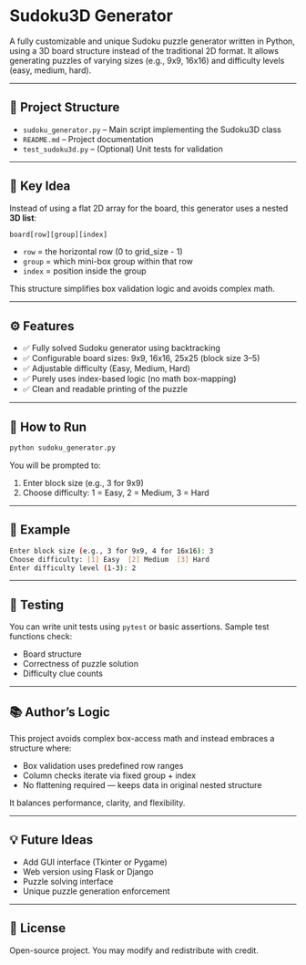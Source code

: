 # Sudoku3D Generator

A fully customizable and unique Sudoku puzzle generator written in Python, using a 3D board structure instead of the traditional 2D format. It allows generating puzzles of varying sizes (e.g., 9x9, 16x16) and difficulty levels (easy, medium, hard).

---

## 📁 Project Structure

* `sudoku_generator.py` – Main script implementing the Sudoku3D class
* `README.md` – Project documentation
* `test_sudoku3d.py` – (Optional) Unit tests for validation

---

## 🧠 Key Idea

Instead of using a flat 2D array for the board, this generator uses a nested **3D list**:

```python
board[row][group][index]
```

* `row` = the horizontal row (0 to grid\_size - 1)
* `group` = which mini-box group within that row
* `index` = position inside the group

This structure simplifies box validation logic and avoids complex math.

---

## ⚙️ Features

* ✅ Fully solved Sudoku generator using backtracking
* ✅ Configurable board sizes: 9x9, 16x16, 25x25 (block size 3–5)
* ✅ Adjustable difficulty (Easy, Medium, Hard)
* ✅ Purely uses index-based logic (no math box-mapping)
* ✅ Clean and readable printing of the puzzle

---

## 🚀 How to Run

```bash
python sudoku_generator.py
```

You will be prompted to:

1. Enter block size (e.g., 3 for 9x9)
2. Choose difficulty: 1 = Easy, 2 = Medium, 3 = Hard

---

## 📌 Example

```bash
Enter block size (e.g., 3 for 9x9, 4 for 16x16): 3
Choose difficulty: [1] Easy  [2] Medium  [3] Hard
Enter difficulty level (1-3): 2
```

---

## 🧪 Testing

You can write unit tests using `pytest` or basic assertions. Sample test functions check:

* Board structure
* Correctness of puzzle solution
* Difficulty clue counts

---

## 📚 Author’s Logic

This project avoids complex box-access math and instead embraces a structure where:

* Box validation uses predefined row ranges
* Column checks iterate via fixed group + index
* No flattening required — keeps data in original nested structure

It balances performance, clarity, and flexibility.

---

## 💡 Future Ideas

* Add GUI interface (Tkinter or Pygame)
* Web version using Flask or Django
* Puzzle solving interface
* Unique puzzle generation enforcement

---

## 🏁 License

Open-source project. You may modify and redistribute with credit.
